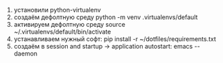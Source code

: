 1. установили python-virtualenv
2. создаём дефолтную среду python -m venv .virtualenvs/default
3. активируем дефолтную среду source ~/.virtualenvs/default/bin/activate
4. устанавливаем нужный софт: pip install -r ~/dotfiles/requirements.txt
5. создаём в session and startup -> application autostart: emacs --daemon
